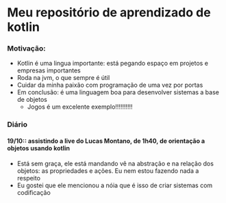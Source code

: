 # Meu repositório de aprendizado de kotlin

### Motivação:
- Kotlin é uma lingua importante: está pegando espaço em projetos e empresas importantes
- Roda na jvm, o que sempre é útil
- Cuidar da minha paixão com programação de uma vez por portas
- Em conclusão: é uma linguagem boa para desenvolver sistemas a base de objetos
  - Jogos é um excelente exemplo!!!!!!!!!!
    
### Diário
#### 19/10:: assistindo a live do Lucas Montano, de 1h40, de orientação a objetos usando kotlin
- Está sem graça, ele está mandando vê na abstração e na relação dos objetos: as propriedades e ações. Eu nem estou fazendo nada a respeito
- Eu gostei que ele mencionou a nóia que é isso de criar sistemas com codificação